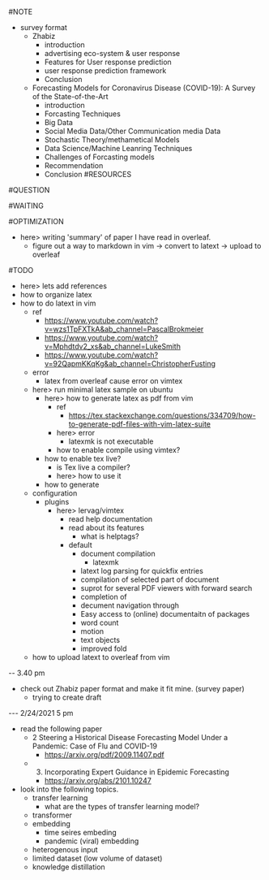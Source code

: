 
#NOTE
* survey format
    * Zhabiz
        * introduction
        * advertising eco-system & user response
        * Features for User response prediction 
        * user response prediction framework 
        * Conclusion
    * Forecasting Models for Coronavirus Disease (COVID-19): A Survey of the State-of-the-Art
        * introduction 
        * Forcasting Techniques
        * Big Data 
        * Social Media Data/Other Communication media Data
        * Stochastic Theory/methametical Models
        * Data Science/Machine Leanring Techniques
        * Challenges of Forcasting models
        * Recommendation
        * Conclusion
#RESOURCES

#QUESTION

#WAITING

#OPTIMIZATION
* here> writing 'summary' of paper I have read in overleaf.
    * figure out a way to markdown in vim -> convert to latext -> upload to overleaf

#TODO
* here> lets add references 
* how to organize latex
* how to do latext in vim
    * ref
        * https://www.youtube.com/watch?v=wzs1TpFXTkA&ab_channel=PascalBrokmeier
        * https://www.youtube.com/watch?v=Mphdtdv2_xs&ab_channel=LukeSmith
        * https://www.youtube.com/watch?v=92QapmKKqKg&ab_channel=ChristopherFusting
    * error
        * latex from overleaf cause error on vimtex
    * here> run minimal latex sample on ubuntu
        * here> how to generate latex as pdf from vim
            * ref
                * https://tex.stackexchange.com/questions/334709/how-to-generate-pdf-files-with-vim-latex-suite
            * here> error
                * latexmk is not executable
            * how to enable compile using vimtex?
        * how to enable tex live?
            * is Tex live a compiler?
            * here> how to use it 
        * how to generate 
    * configuration
        * plugins 
            * here> lervag/vimtex
                * read help documentation
                * read about its features
                    * what is helptags?
                * default 
                    * document compilation
                        * latexmk
                    * latext log parsing for quickfix entries 
                    * compilation of selected part of document
                    * suprot for several PDF viewers with forward search
                    * completion of 
                    * decument navigation through 
                    * Easy access to (online) documentaitn of packages
                    * word count 
                    * motion
                    * text objects
                    * improved fold
    * how to upload latext to overleaf from vim

-- 3.40 pm 

* check out Zhabiz paper format and make it fit mine. (survey paper)
    * trying to create draft 

--- 2/24/2021 5 pm 

* read the following paper
    * 2 Steering a Historical Disease Forecasting Model Under a Pandemic: Case of Flu and COVID-19
        * https://arxiv.org/pdf/2009.11407.pdf
    * 3. Incorporating Expert Guidance in Epidemic Forecasting
        * https://arxiv.org/abs/2101.10247
* look into the following topics. 
    * transfer learning
        * what are the types of transfer learning model?
    * transformer
    * embedding 
        * time seires embeding 
        * pandemic (viral) embedding
    * heterogenous input
    * limited dataset (low volume of dataset)
    * knowledge distillation

